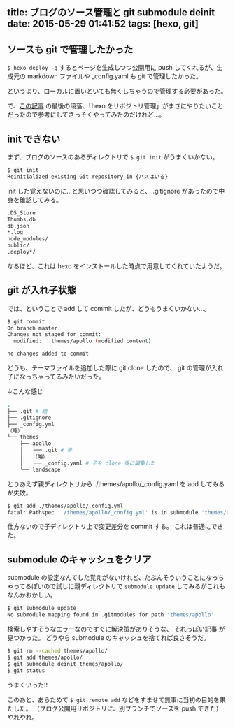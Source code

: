 title: ブログのソース管理と git submodule deinit
date: 2015-05-29 01:41:52
tags: [hexo, git]
---

## ソースも git で管理したかった

`$ hexo deploy -g` するとページを生成しつつ公開用に push してくれるが、生成元の markdown ファイルや _config.yaml も git で管理したかった。

というより、ローカルに置いといても無くしちゃうので管理する必要があった。

で、[この記事][a] の最後の段落、「hexo をリポジトリ管理」がまさにやりたいことだったので参考にしてさっそくやってみたのだけれど…。

## init できない

まず、ブログのソースのあるディレクトリで `$ git init` がうまくいかない。

``` bash
$ git init
Reinitialized existing Git repository in {パスはいる}
```

init した覚えないのに…と思いつつ確認してみると、 .gitignore があったので中身を確認してみる。

``` bash
.DS_Store
Thumbs.db
db.json
*.log
node_modules/
public/
.deploy*/
```

なるほど、これは hexo をインストールした時点で用意してくれていたようだ。

## git が入れ子状態

では、ということで add して commit したが、どうもうまくいかない…。

``` bash
$ git commit
On branch master
Changes not staged for commit:
  modified:   themes/apollo (modified content)

no changes added to commit
```

どうも、テーマファイルを追加した際に git clone したので、 git の管理が入れ子になっちゃってるみたいだった。

↓こんな感じ

``` bash
.
├── .git # 親
├── .gitignore
├── _config.yml
（略）
└── themes
    ├── apollo
    │   ├── .git # 子
    │   （略）
    │   └── _config.yaml # 子を clone 後に編集した
    └── landscape
```

とりあえず親ディレクトリから ./themes/apollo/_config.yaml を add してみるが失敗。

``` bash
$ git add ./themes/apollo/_config.yml
fatal: Pathspec './themes/apollo/_config.yml' is in submodule 'themes/apollo'
```

仕方ないので子ディレクトリ上で変更差分を commit する。
これは普通にできた。

## submodule のキャッシュをクリア

submodule の設定なんてした覚えがないけれど、たぶんそういうことになっちゃってるぽいので試しに親ディレクトリで `submodule update` してみるがこれもなんかおかしい。

``` bash
$ git submodule update
No submodule mapping found in .gitmodules for path 'themes/apollo'
```

検索しやすそうなエラーなのですぐに解決策がありそうな、 [それっぽい記事][b] が見つかった。
どうやら submodule のキャッシュを捨てれば良さそうだ。

``` bash
$ git rm --cached themes/apollo/
$ git add themes/apollo/
$ git submodule deinit themes/apollo/
$ git status
```

うまくいった!!

このあと、あらためて `$ git remote add` などをすませて無事に当初の目的を果たした。
（ブログ公開用リポジトリに、別ブランチでソースを push できた）
やれやれ。

[a]:https://harasou.jp/2015/04/28/hexo-setup/ "hexo セットアップメモ"
[b]:http://qiita.com/AtsushiShimo/items/b26c4d2033eb220bb8f9 "Composer install したらgit submodule化してしまった"